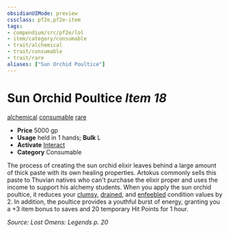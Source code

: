 ```yaml
---
obsidianUIMode: preview
cssclass: pf2e,pf2e-item
tags:
- compendium/src/pf2e/lol
- item/category/consumable
- trait/alchemical
- trait/consumable
- trait/rare
aliases: ["Sun Orchid Poultice"]
---
```

# Sun Orchid Poultice *Item 18*  
[alchemical](../../../Rules/traits/alchemical.md)  [consumable](../../../Rules/traits/consumable.md)  [rare](../../../Rules/traits/rare.md)  

- **Price** 5000 gp
- **Usage** held in 1 hands; **Bulk** L
- **Activate** [Interact](../../../Rules/actions/interact.md)
- **Category** Consumable

The process of creating the sun orchid elixir leaves behind a large amount of thick paste with its own healing properties. Artokus commonly sells this paste to Thuvian natives who can't purchase the elixir proper and uses the income to support his alchemy students. When you apply the sun orchid poultice, it reduces your [clumsy](../../../Rules/conditions.md#Clumsy), [drained](../../../Rules/conditions.md#Drained), and [enfeebled](../../../Rules/conditions.md#Enfeebled) condition values by 2. In addition, the poultice provides a youthful burst of energy, granting you a +3 item bonus to saves and 20 temporary Hit Points for 1 hour.

*Source: Lost Omens: Legends p. 20*